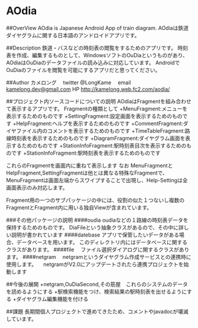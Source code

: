 AOdia
====
##OverView
AOdia is Japanese Android App of train diagram.
AOdiaは鉄道ダイヤグラムに関する日本語のアンドロイドアプリです。

##Description
鉄道・バスなどの時刻表の閲覧をするためのアプリです。
時刻表を作成、編集するものとして、WindowsソフトのOuDiaというものがあり、AOdiaはOuDiaのデータファイルの読み込みに対応しています。
AndroidでOuDiaのファイルを閲覧を可能にするアプリだと思ってください。

##Author
カメロング
　twitter @LongKame
　email kamelong.dev@gmail.com
  HP http://kamelong.web.fc2.com/aodia/

##プロジェクト内ソースコードについての説明
AOdiaはFragmentを組み合わせて表示するアプリです。
Fragmentの種類として
+MenuFragment:メニューを表示するためのものです
+SettingFragment:設定画面を表示するためのものです
+HelpFragment:ヘルプを表示するためのものです
+CommentFragment:ダイヤファイル内のコメントを表示するためのものです
+TimeTableFragment:路線時刻表を表示するためのものです
+DiagramFragment:ダイヤグラム画面を表示するためのものです
+StationInfoFragment:駅時刻表目次を表示するためのものです
+StationInfoFragment:駅時刻表を表示するためのものです

これらのFragmentを画面内に重ねて表示します
なお
MenuFragmentとHelpFragment,SettingFragmentは他とは異なる特殊なFragmentで、
MenuFragmentは画面左端からスワイプすることで出現し、Help-Settingは全画面表示のみ対応します。


Fragment用の一つのサブパッケージの中には、役割の似た１つないし複数のFragmentとFragment内に用いる独自Viewが含まれています。

###その他パッケージの説明
####oudia
 oudiaなどの１路線の時刻表データを保持するためのものです。
 DiaFileという抽象クラスがあるので、その中に詳しい説明が書かれています
####datebase
 アプリで保管したいデータがある場合、データベースを用います。
 このディレクトリ内にはデータベースに関するクラスがあります。
####file
　ファイル選択ダイアログに関するクラスがあります。
####netgram
　netgramというダイヤグラム作成サービスとの連携時に使用します。
　netgramがV2.0にアップデートされたら連携プロジェクトを始動します

##今後の展開
+netgram,OuDiaSecond,その筋屋　これらのシステムのデータを読めるようにする
+駅検索機能をつけ、検索結果の駅時刻表を出せるようにする
+ダイヤグラム編集機能を付ける

##課題
長期間個人プロジェクトで進めてきたため、コメントやjavadocが壊滅しています。
<!--
##バージョン管理
KameLong以外の人が、追加機能、機能修正を行うときは、別ブランチを作成してください。
バージョン番号ですが、以前とは異なり、
大規模あぷでーとはv1.0→v2.0、
機能の追加を含む修正はv1.0→v1.1
問題の小規模な修正、リファクタリングは0.01刻みで変更してください
-->

